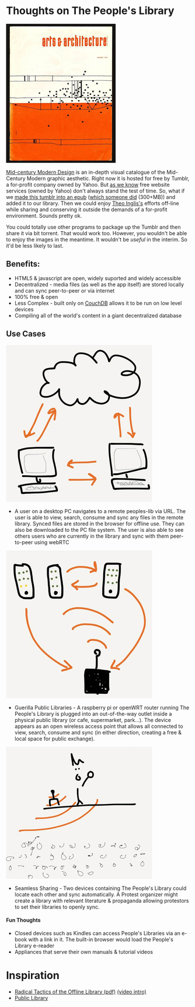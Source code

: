 # Thoughts on The People's Library

![mid-century](/docs/assets/mid-century.jpg "Arts & Architecture")

[Mid-century Modern Design](http://midcenturymoderndesign.tumblr.com/) is an in-depth visual catalogue of the Mid-Century Modern graphic aesthetic. Right now it is hosted for free by Tumblr, a for-profit company owned by Yahoo.  But [as we know](http://contemporary-home-computing.org/1tb/about) free website services (owned by Yahoo) don't always stand the test of time.  So, what if we [made this tumblr into an epub](http://streambooks.thepeoplesebook.net) ([which someone did](http://beta.thepeoplesebook.net/b/streambooks/3eceb1ee7e1f8b99b9c4d13cacee895c) (300+MB)) and added it to our library. Then we could enjoy [Theo Inglis's](http://theoinglis.tumblr.com/) efforts off-line while sharing and conserving it outside the demands of a for-profit environment.  Sounds pretty ok.

You could totally use other programs to package up the Tumblr and then share it via bit torrent.  That would work too.  However, you wouldn't be able to enjoy the images in the meantime.  It wouldn't be _useful_ in the interim.  So it'd be less likely to last.


## Benefits:

* HTML5 & javascript are open, widely suported and widely accessible
* Decentralized - media files (as well as the app itself) are stored locally and can sync peer-to-peer or via internet
* 100% free & open
* Less Complex - built only on [CouchDB](http://couchdb.apache.org/) allows it to be run on low level devices
* Compiling all of the world's content in a giant decentralized database

## Use Cases

![cloud-sync](/docs/assets/cloud-sync.jpg "Cloud Sync")

* A user on a desktop PC navigates to a remote peoples-lib via URL.  The user is able to view, search, consume and sync any files in the remote library.  Synced files are stored in the browser for offline use. They can also be downloaded to the PC file system.  The user is also able to see others users who are currently in the library and sync with them peer-to-peer using webRTC

![public-library](/docs/assets/public-library.jpg "Guerilla Public Library")

* Guerilla Public Libraries - A raspberry pi or openWRT router running The People's Library is plugged into an out-of-the-way outlet inside a physical public library (or cafe, supermarket, park...).  The device appears as an open wireless access point that allows all connected to view, search, consume and sync (in either direction, creating a free & local space for public exchange).

![protest](/docs/assets/protest.jpg "Seamless Sharing")

* Seamless Sharing - Two devices containing The People's Library could locate each other and sync automatically.  A Protest organizer might create a library with relevant literature & propaganda allowing protestors to set their libraries to openly sync.


#### Fun Thoughts

* Closed devices such as Kindles can access People's Libraries via an e-book with a link in it. The built-in browser would load the People's Library e-reader
* Appliances that serve their own manuals & tutorial videos


# Inspiration

* [Radical Tactics of the Offline Library (pdf)](http://issuu.com/instituteofnetworkcultures/docs/nn07_complete) [(video intro)](http://vimeo.com/95351775)
* [Public Library](http://www.memoryoftheworld.org/public-library/)